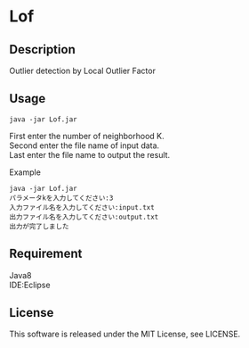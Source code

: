 # Lof

## Description
Outlier detection by Local Outlier Factor

## Usage
~~~ 
java -jar Lof.jar  
~~~
First enter the number of neighborhood K.  
Second enter the file name of input data.  
Last enter the file name to output the result.


Example  
~~~
java -jar Lof.jar  
パラメータkを入力してください:3  
入力ファイル名を入力してください:input.txt  
出力ファイル名を入力してください:output.txt  
出力が完了しました  
~~~

## Requirement
Java8  
IDE:Eclipse  

## License
This software is released under the MIT License, see LICENSE.
